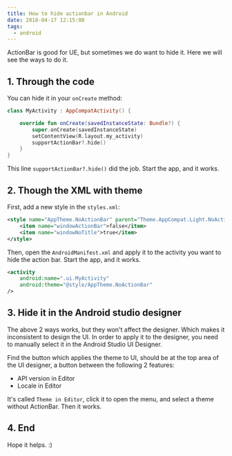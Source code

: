 ```yaml
---
title: How to hide actionbar in Android
date: 2018-04-17 12:15:08
tags:
  - android
---
```


ActionBar is good for UE, but sometimes we do want to hide it. Here we will see the ways to do it.

<!--more-->

## 1. Through the code

You can hide it in your `onCreate` method:

```kotlin
class MyActivity : AppCompatActivity() {

    override fun onCreate(savedInstanceState: Bundle?) {
        super.onCreate(savedInstanceState)
        setContentView(R.layout.my_activity)
        supportActionBar?.hide()
    }
}
```

This line `supportActionBar?.hide()` did the job. Start the app, and it works.


## 2. Though the XML with theme

First, add a new style in the `styles.xml`:

```xml
<style name="AppTheme.NoActionBar" parent="Theme.AppCompat.Light.NoActionBar">
    <item name="windowActionBar">false</item>
    <item name="windowNoTitle">true</item>
</style>
```

Then, open the `AndroidManifest.xml` and apply it to the activity you want to hide the action bar. Start the app, and it works.

```xml
<activity
    android:name=".ui.MyActivity"
    android:theme="@style/AppTheme.NoActionBar"
/>
```

## 3. Hide it in the Android studio designer

The above 2 ways works, but they won't affect the designer. Which makes it inconsistent to design the UI. In order to apply it to the designer, you need to manually select it in the Android Studio UI Designer.

Find the button which applies the theme to UI, should be at the top area of the UI designer, a button between the following 2 features:

- API version in Editor
- Locale in Editor

It's called `Theme in Editor`, click it to open the menu, and select a theme without ActionBar. Then it works.

## 4. End

Hope it helps. :)